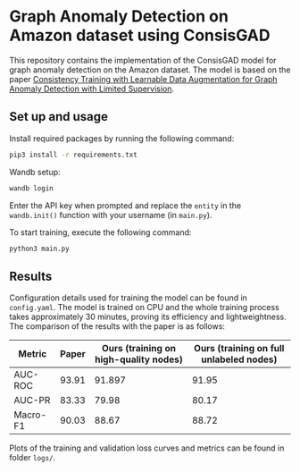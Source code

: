 # Graph Anomaly Detection on Amazon dataset using ConsisGAD

This repository contains the implementation of the ConsisGAD model for graph anomaly detection on the Amazon dataset. The model is based on the paper [Consistency Training with Learnable Data Augmentation for Graph Anomaly Detection with Limited Supervision](https://openreview.net/pdf?id=elMKXvhhQ9).

## Set up and usage
Install required packages by running the following command:
```bash
pip3 install -r requirements.txt
``` 

Wandb setup:
```bash
wandb login
```
Enter the API key when prompted and replace the `entity` in the `wandb.init()` function with your username (in `main.py`).

To start training, execute the following command:
```bash
python3 main.py
```

## Results
Configuration details used for training the model can be found in `config.yaml`. The model is trained on CPU and the whole training process takes approximately 30 minutes, proving its efficiency and lightweightness. The comparison of the results with the paper is as follows:

| Metric | Paper | Ours (training on high-quality nodes) | Ours (training on full unlabeled nodes) |
| --- | --- | --- | --- |
| AUC-ROC | 93.91 | 91.897 | 91.95 |
| AUC-PR | 83.33 | 79.98 | 80.17 |
| Macro-F1 | 90.03 | 88.67 | 88.72 |

Plots of the training and validation loss curves and metrics can be found in folder `logs/`.




